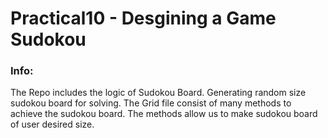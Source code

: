 # Practical10 - Desgining a Game Sudokou

### Info:
The Repo includes the logic of Sudokou Board. Generating random size sudokou board for solving.
The Grid file consist of many methods to achieve the sudokou board. The methods  allow us to make sudokou board of user desired size.

